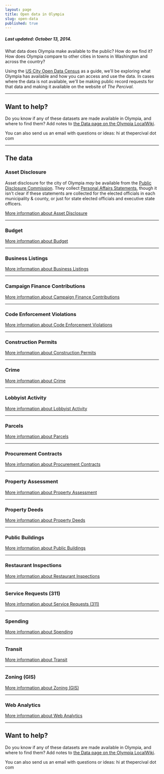 ```yaml
---
layout: page
title: Open data in Olympia
slug: open-data
published: true
---
```

##### Last updated: October 13, 2014.

What data does Olympia make available to the public? How do we find it? How does Olympia compare to other cities in towns in Washington and across the country?

Using the [US City Open Data Census](http://us-city.census.okfn.org/) as a guide, we'll be exploring what Olympia has available and how you can access and use the data. In cases where the data is not available, we'll be making public record requests for that data and making it available on the website of _The Percival_.

---

## Want to help?

Do you know if any of these datasets are made available in Olympia, and where to find them? Add notes to [the Data page on the Olympia LocalWiki](https://localwiki.org/oly/data).

You can also send us an email with questions or ideas: hi at thepercival dot com

---

## The data

### Asset Disclosure

Asset disclosure for the city of Olympia _may_ be available from the [Public Disclosure Commission](http://www.pdc.wa.gov/). They collect [Personal Affairs Statements](http://www.pdc.wa.gov/public/personalfinancialaffairs.aspx), though it isn't clear if these statements are collected for the elected officials in each municipality & county, or just for state elected officials and executive state officers.

[More information about Asset Disclosure](http://us-city.census.okfn.org/dataset/asset-disclosure)

---

### Budget

[More information about Budget](http://us-city.census.okfn.org/dataset/budget)

---
	
### Business Listings 

[More information about Business Listings](http://us-city.census.okfn.org/dataset/business-listings)

---

### Campaign Finance Contributions

[More information about Campaign Finance Contributions](http://us-city.census.okfn.org/dataset/campaign-finance)

---

### Code Enforcement Violations

[More information about Code Enforcement Violations](http://us-city.census.okfn.org/dataset/code-enforcement)

---

### Construction Permits

[More information about Construction Permits](http://us-city.census.okfn.org/dataset/construction-permits)

---

### Crime
	
[More information about Crime](http://us-city.census.okfn.org/dataset/crime-stats)

 ---

### Lobbyist Activity


[More information about Lobbyist Activity](http://us-city.census.okfn.org/dataset/lobbyist)

---

### Parcels

[More information about Parcels](http://us-city.census.okfn.org/dataset/parcels)

---

### Procurement Contracts

[More information about Procurement Contracts](http://us-city.census.okfn.org/dataset/contracts)

---

### Property Assessment

[More information about Property Assessment](http://us-city.census.okfn.org/dataset/assessment)

---

### Property Deeds

[More information about Property Deeds](http://us-city.census.okfn.org/dataset/deeds)

---

### Public Buildings

[More information about Public Buildings](http://us-city.census.okfn.org/dataset/public-buildings)

---

### Restaurant Inspections

[More information about Restaurant Inspections](http://us-city.census.okfn.org/dataset/food-safety)

---

### Service Requests (311)

[More information about Service Requests (311)](http://us-city.census.okfn.org/dataset/service-requests)

---

### Spending

[More information about Spending](http://us-city.census.okfn.org/dataset/spending)

---

### Transit

[More information about Transit](http://us-city.census.okfn.org/dataset/transit)

---

### Zoning (GIS) 

[More information about Zoning (GIS) ](http://us-city.census.okfn.org/dataset/zoning)

---

### Web Analytics

[More information about Web Analytics](http://us-city.census.okfn.org/dataset/web-analytics)


---

## Want to help?

Do you know if any of these datasets are made available in Olympia, and where to find them? Add notes to [the Data page on the Olympia LocalWiki](https://localwiki.org/oly/data).

You can also send us an email with questions or ideas: hi at thepercival dot com


